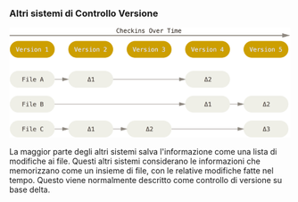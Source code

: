 ### Altri sistemi di Controllo Versione

![non-git-deltas](slides/git-ita/images/non-git-deltas.png)

<aside class="notes">
La maggior parte degli altri sistemi salva l'informazione come una lista di modifiche ai file.
Questi altri sistemi considerano le informazioni che memorizzano come un insieme di file,
con le relative modifiche fatte nel tempo.
Questo viene normalmente descritto come controllo di versione su base delta.
</aside>
